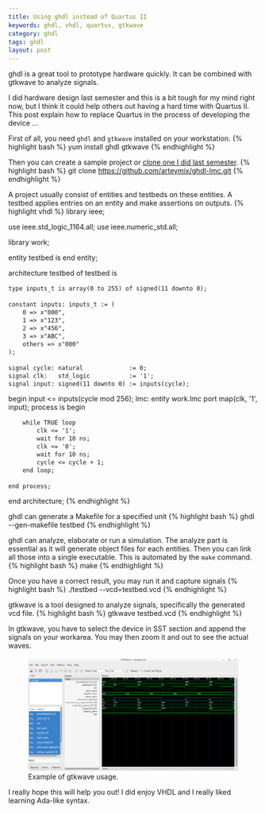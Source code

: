 ```yaml
---
title: Using ghdl instead of Quartus II
keywords: ghdl, vhdl, quartus, gtkwave
category: ghdl
tags: ghdl
layout: post
---
```


ghdl is a great tool to prototype hardware quickly. It can be combined with
gtkwave to analyze signals.

I did hardware design last semester and this is a bit tough for my mind right
now, but I think it could help others out having a hard time with Quartus II.
This post explain how to replace Quartus in the process of developing the device
...

First of all, you need `ghdl` and `gtkwave` installed on your workstation.
{% highlight bash %}
yum install ghdl gtkwave
{% endhighlight %}

Then you can create a sample project or
[clone one I did last semester](https://github.com/arteymix/ghdl-lmc).
{% highlight bash %}
git clone https://github.com/arteymix/ghdl-lmc.git
{% endhighlight %}

A project usually consist of entities and testbeds on these entities. A testbed
applies entries on an entity and make assertions on outputs.
{% highlight vhdl %}
library ieee;

use ieee.std_logic_1164.all;
use ieee.numeric_std.all;

library work;

entity testbed is
end entity;

architecture testbed of testbed is

    type inputs_t is array(0 to 255) of signed(11 downto 0);

    constant inputs: inputs_t := (
        0 => x"000",
        1 => x"123",
        2 => x"456",
        3 => x"ABC",
        others => x"000"
    );

    signal cycle: natural             := 0;
    signal clk:   std_logic           := '1';
    signal input: signed(11 downto 0) := inputs(cycle);

begin
    input <= inputs(cycle mod 256);
    lmc: entity work.lmc port map(clk, '1', input);
    process is
    begin

        while TRUE loop
            clk <= '1';
            wait for 10 ns;
            clk <= '0';
            wait for 10 ns;
            cycle <= cycle + 1;
        end loop;

    end process;
end architecture;
{% endhighlight %}

ghdl can generate a Makefile for a specified unit
{% highlight bash %}
ghdl --gen-makefile testbed
{% endhighlight %}

ghdl can analyze, elaborate or run a simulation. The analyze part is essential
as it will generate object files for each entities. Then you can link all those
into a single executable. This is automated by the `make` command.
{% highlight bash %}
make
{% endhighlight %}

Once you have a correct result, you may run it and capture signals
{% highlight bash %}
./testbed --vcd=testbed.vcd
{% endhighlight %}

gtkwave is a tool designed to analyze signals, specifically the generated vcd
file.
{% highlight bash %}
gtkwave testbed.vcd
{% endhighlight %}

In gtkwave, you have to select the device in SST section and append the signals
on your workarea. You may then zoom it and out to see the actual waves.

<figure class="thumbnail">
    <img class="img-responsive" src="/assets/img/sample-of-gtkwave.png">
    <figcaption class="caption">Example of gtkwave usage.</figcaption>
</figure>

I really hope this will help you out! I did enjoy VHDL and I really liked
learning Ada-like syntax.
